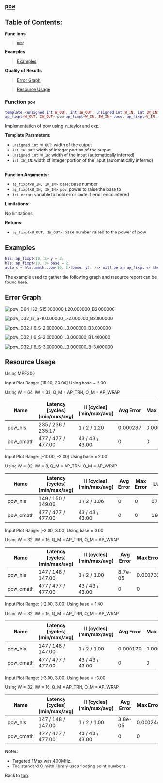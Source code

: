 ## [`pow`](../../include/hls_pow.hpp)

## Table of Contents:

**Functions**

> [`pow`](#function-pow)

**Examples**

> [Examples](#examples)

**Quality of Results**

> [Error Graph](#error-graph)

> [Resource Usage](#resource-usage)

### Function `pow`
~~~lua
template <unsigned int W_OUT, int IW_OUT, unsigned int W_IN, int IW_IN>
ap_fixpt<W_OUT, IW_OUT> pow(ap_fixpt<W_IN, IW_IN> base, ap_fixpt<W_IN, IW_IN> pow, int error)
~~~

Implementation of pow using ln_taylor and exp.



**Template Parameters:**

* `unsigned int W_OUT`: width of the output<br>
* `int IW_OUT`: width of integer portion of the output<br>
* `unsigned int W_IN`: width of the input (automatically inferred)<br>
* `int IW_IN`: width of integer portion of the input (automatically inferred)<br> <br>

**Function Arguments:**

* `ap_fixpt<W_IN, IW_IN> base`: base number<br>
* `ap_fixpt<W_IN, IW_IN> pow`: power to raise the base to<br>
* `int error`: variable to hold error code if error encountered<br>

**Limitations:**

No limitations.

**Returns:**

- `ap_fixpt<W_OUT, IW_OUT>`: base number raised to the power of pow

## Examples

~~~lua
hls::ap_fixpt<10, 2> y = 2;
hls::ap_fixpt<10, 3> base = 2;
auto x = hls::math::pow<10, 2>(base, y); //x will be an ap_fixpt w/ the value 4
~~~

The example used to gather the following graph and resource report can be found [here](../../examples/simple/pow).

## Error Graph

![pow_D64_I32_S15.000000_L20.000000_B2.000000](<../graphs/pow_D64_I32_S15.000000_L20.000000_B2.000000_graph.png>)

![pow_D32_I8_S-10.000000_L-2.000000_B2.000000](<../graphs/pow_D32_I8_S-10.000000_L-2.000000_B2.000000_graph.png>)

![pow_D32_I16_S-2.000000_L3.000000_B3.000000](<../graphs/pow_D32_I16_S-2.000000_L3.000000_B3.000000_graph.png>)

![pow_D32_I16_S-2.000000_L3.000000_B1.400000](<../graphs/pow_D32_I16_S-2.000000_L3.000000_B1.400000_graph.png>)

![pow_D32_I16_S-3.000000_L3.000000_B-3.000000](<../graphs/pow_D32_I16_S-3.000000_L3.000000_B-3.000000_graph.png>)

## Resource Usage

Using MPF300


Input Plot Range: [15.00, 20.00]
Using base = 2.00

Using W = 64, IW = 32, Q_M = AP_TRN, O_M = AP_WRAP



| Name      | Latency [cycles] (min/max/avg)   | II [cycles] (min/max/avg)   |   Avg Error |   Max Error |   LUTs |   DFFs |   DSPs |   LSRAM |   uSRAM | Estimated Frequency   |
|-----------|----------------------------------|-----------------------------|-------------|-------------|--------|--------|--------|---------|---------|-----------------------|
| pow_hls   | 235 / 236 / 235.17               | 1 / 2 / 1.20                |    0.000237 |    0.000732 |  21169 |  30415 |    134 |      13 |      42 | 311.139 MHz           |
| pow_cmath | 477 / 477 / 477.00               | 43 / 43 / 43.00             |    0        |    0        |  19590 |  27563 |      9 |       8 |       0 | 284.252 MHz           |


Input Plot Range: [-10.00, -2.00]
Using base = 2.00

Using W = 32, IW = 8, Q_M = AP_TRN, O_M = AP_WRAP



| Name      | Latency [cycles] (min/max/avg)   | II [cycles] (min/max/avg)   |   Avg Error |   Max Error |   LUTs |   DFFs |   DSPs |   LSRAM |   uSRAM | Estimated Frequency   |
|-----------|----------------------------------|-----------------------------|-------------|-------------|--------|--------|--------|---------|---------|-----------------------|
| pow_hls   | 149 / 150 / 149.06               | 1 / 2 / 1.06                |           0 |           0 |   6730 |  10455 |     44 |       7 |      13 | 343.289 MHz           |
| pow_cmath | 477 / 477 / 477.00               | 43 / 43 / 43.00             |           0 |           0 |  19590 |  27563 |      9 |       8 |       0 | 278.552 MHz           |


Input Plot Range: [-2.00, 3.00]
Using base = 3.00

Using W = 32, IW = 16, Q_M = AP_TRN, O_M = AP_WRAP



| Name      | Latency [cycles] (min/max/avg)   | II [cycles] (min/max/avg)   |   Avg Error |   Max Error |   LUTs |   DFFs |   DSPs |   LSRAM |   uSRAM | Estimated Frequency   |
|-----------|----------------------------------|-----------------------------|-------------|-------------|--------|--------|--------|---------|---------|-----------------------|
| pow_hls   | 147 / 148 / 147.00               | 1 / 2 / 1.00                |     8.7e-05 |    0.000732 |   5781 |   9301 |     35 |       7 |      10 | 338.066 MHz           |
| pow_cmath | 477 / 477 / 477.00               | 43 / 43 / 43.00             |     0       |    0        |  19590 |  27563 |      9 |       8 |       0 | 263.922 MHz           |


Input Plot Range: [-2.00, 3.00]
Using base = 1.40

Using W = 32, IW = 16, Q_M = AP_TRN, O_M = AP_WRAP



| Name      | Latency [cycles] (min/max/avg)   | II [cycles] (min/max/avg)   |   Avg Error |   Max Error |   LUTs |   DFFs |   DSPs |   LSRAM |   uSRAM | Estimated Frequency   |
|-----------|----------------------------------|-----------------------------|-------------|-------------|--------|--------|--------|---------|---------|-----------------------|
| pow_hls   | 147 / 148 / 147.00               | 1 / 2 / 1.00                |    0.000179 |    0.000714 |   5781 |   9301 |     35 |       7 |      10 | 334.001 MHz           |
| pow_cmath | 477 / 477 / 477.00               | 43 / 43 / 43.00             |    0        |    0        |  19590 |  27563 |      9 |       8 |       0 | 271.739 MHz           |


Input Plot Range: [-3.00, 3.00]
Using base = -3.00

Using W = 32, IW = 16, Q_M = AP_TRN, O_M = AP_WRAP



| Name      | Latency [cycles] (min/max/avg)   | II [cycles] (min/max/avg)   |   Avg Error |   Max Error |   LUTs |   DFFs |   DSPs |   LSRAM |   uSRAM | Estimated Frequency   |
|-----------|----------------------------------|-----------------------------|-------------|-------------|--------|--------|--------|---------|---------|-----------------------|
| pow_hls   | 147 / 148 / 147.00               | 1 / 2 / 1.00                |     3.8e-05 |    0.000244 |   5781 |   9301 |     35 |       7 |      10 | 344.471 MHz           |
| pow_cmath | 477 / 477 / 477.00               | 43 / 43 / 43.00             |     0       |    0        |  19590 |  27563 |      9 |       8 |       0 | 259.202 MHz           |

Notes:
- Targeted FMax was 400MHz.
- The standard C math library uses floating point numbers.


Back to [top](#).